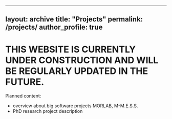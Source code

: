  ---
layout: archive
title: "Projects"
permalink: /projects/
author_profile: true
---

# THIS WEBSITE IS CURRENTLY UNDER CONSTRUCTION AND WILL BE REGULARLY UPDATED IN THE FUTURE.

Planned content:
* overview about big software projects MORLAB, M-M.E.S.S.
* PhD research project description
